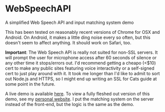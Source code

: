 WebSpeechAPI
============

A simplified Web Speech API and input matching system demo

This has been tested on reasonably recent versions of Chrome for OSX and Android. On Android, it makes a little ding noise every so often, but this doesn't seem to affect anything. It should work on Safari, too.

**Important**: The Web Speech API is really not suited for non-SSL servers. It will prompt the user for microphone access after 60 seconds of silence or any other time it stops/errors out. I'd recommend getting a cheapo (<$10) cert to make any public sites featuring voice interactivity or a self-signed cert to just play around with it. It took me longer than I'd like to admit to sort out Node.js and HTTPS, so I might end up writing an SSL for Cats guide at some point in the future.

A live demo is available [here](https://benwasser.com/demo). To view a fully fleshed out version of this demo, see my [personal website](https://benwasser.com). I put the matching system on the server instead of the front-end, but the logic is the same as the demo.